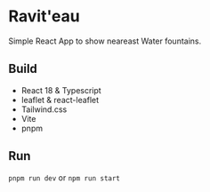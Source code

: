 # Ravit'eau

Simple React App to show neareast Water fountains.

## Build

- React 18 & Typescript
- leaflet & react-leaflet
- Tailwind.css
- Vite
- pnpm

## Run

`pnpm run dev` or `npm run start`
